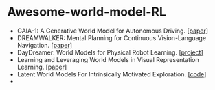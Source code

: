 # Awesome-world-model-RL

- GAIA-1: A Generative World Model for Autonomous Driving. [[paper]](https://arxiv.org/abs/2309.17080)
- DREAMWALKER: Mental Planning for Continuous Vision-Language Navigation. [[paper]](https://openaccess.thecvf.com/content/ICCV2023/papers/Wang_DREAMWALKER_Mental_Planning_for_Continuous_Vision-Language_Navigation_ICCV_2023_paper.pdf)
- DayDreamer: World Models for Physical Robot Learning. [[project]](https://danijar.com/project/daydreamer/)
- Learning and Leveraging World Models in Visual Representation Learning. [[paper]](https://arxiv.org/pdf/2403.00504.pdf)
- Latent World Models For Intrinsically Motivated Exploration. [[code]](https://github.com/htdt/lwm)
- 
